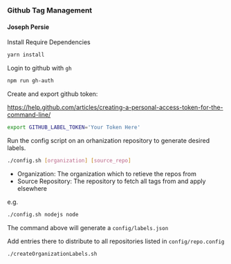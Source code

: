 ### Github Tag Management

#### Joseph Persie


Install Require Dependencies
```bash
yarn install
```

Login to github with `gh`
```bash
npm run gh-auth
```

Create and export github token:

https://help.github.com/articles/creating-a-personal-access-token-for-the-command-line/

```bash
export GITHUB_LABEL_TOKEN='Your Token Here'
```

Run the config script on an orhanization repository to generate desired labels.


```bash
./config.sh [organization] [source_repo]
```

- Organization: The organization which to retieve the repos from
- Source Repository: The repository to fetch all tags from and apply elsewhere

e.g. 

```bash
./config.sh nodejs node
```

The command above will generate a `config/labels.json` 

Add entries there to distribute to all repositories listed in `config/repo.config`

```bash
./createOrganizationLabels.sh
```
